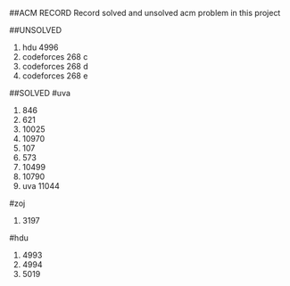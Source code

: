 ##ACM RECORD
Record solved and unsolved acm problem in this project

##UNSOLVED
<ol>
<li>hdu 4996</li>
<li>codeforces 268 c</li>
<li>codeforces 268 d</li>
<li>codeforces 268 e</li>
</ol>


##SOLVED
#uva
<ol>
<li>846</li>
<li>621</li>
<li>10025</li>
<li>10970</li>
<li>107</li>
<li>573</li>
<li>10499</li>
<li>10790</li>
<li>uva 11044</li>
</ol>


#zoj
<ol>
<li>3197</li>
</ol>


#hdu
<ol>
<li>4993</li>
<li>4994</li>
<li>5019</li>
</ol>


